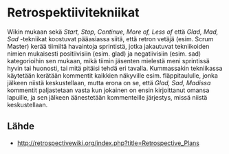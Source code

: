 # Retrospektiivitekniikat

Wikin mukaan sekä *Start, Stop, Continue, More of, Less of* että *Glad, Mad, Sad* -tekniikat koostuvat pääasiassa siitä, että retron vetäjä (esim. Scrum Master) kerää tiimiltä havaintoja sprintistä, jotka jakautuvat tekniikoiden nimien mukaisesti positiivisiin (esim. glad) ja negatiivisiin (esim. sad) kategorioihin sen mukaan, mikä tiimin jäsenten mielestä meni sprintissä hyvin tai huonosti, tai mitä pitäisi tehdä eri tavalla. Kummassakin tekniikassa käytetään kerätään kommentit kaikkien näkyville esim. fläppitaululle, jonka jälkeen niistä keskustellaan, mutta erona on se, että *Glad, Sad, Madissa* kommentit paljastetaan vasta kun jokainen on ensin kirjoittanut omansa lapuille, ja sen jälkeen äänestetään kommenteille järjestys, missä niistä keskustellaan.


## Lähde
* http://retrospectivewiki.org/index.php?title=Retrospective_Plans
